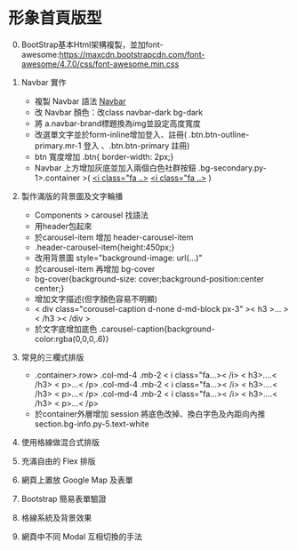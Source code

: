 # 形象首頁版型

0. BootStrap基本Html架構複製，並加font-awesome:https://maxcdn.bootstrapcdn.com/font-awesome/4.7.0/css/font-awesome.min.css

1. Navbar 實作
    * 複製 Navbar 語法 [Navbar](https://getbootstrap.com/docs/4.0/components/navbar/)
    * 改 Navbar 顏色：改class navbar-dark bg-dark
    * 將 a.navbar-brand標題換為img並設定高度寬度
    * 改選單文字並於form-inline增加登入、註冊( .btn.btn-outline-primary.mr-1 登入 、.btn.btn-primary 註冊)
    * btn 寬度增加 .btn{ border-width: 2px;}
    * Navbar 上方增加灰底並加入兩個白色社群按鈕 .bg-secondary.py-1>.container >( <a href="#" class="text-white"><i class="fa ..></i></a> <a href="#" class="text-white"><i class="fa ..></i></a> )

2. 製作滿版的背景圖及文字輪播
    * Components > carousel 找語法
    * 用header包起來
    * 於carousel-item 增加 header-carousel-item
    * .header-carousel-item{height:450px;}
    * 改用背景圖 style="background-image: url(...)"
    * 於carousel-item 再增加 bg-cover
    * bg-cover{background-size: cover;background-position:center center;}
    * 增加文字描述(但字顏色容易不明顯)  
    * < div class="corousel-caption d-none d-md-block px-3" >< h3 >... > < /h3 >< /div >
    * 於文字底增加底色 .carousel-caption{background-color:rgba(0,0,0,.6)}

3. 常見的三欄式排版
    * .container>.row>
        .col-md-4
            .mb-2 < i class="fa...>< /i>
            < h3>....< /h3>
            < p>...< /p>
        .col-md-4
            .mb-2 < i class="fa...>< /i>
            < h3>....< /h3>
            < p>...< /p>
        .col-md-4
            .mb-2 < i class="fa...>< /i>
            < h3>....< /h3>
            < p>...< /p>
    * 於container外層增加 session 將底色改掉、換白字色及內距向內推
      section.bg-info.py-5.text-white 

4. 使用格線做混合式排版

5. 充滿自由的 Flex 排版

6. 網頁上置放 Google Map 及表單

7. Bootstrap 簡易表單驗證

8. 格線系統及背景效果

9. 網頁中不同 Modal 互相切換的手法

